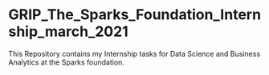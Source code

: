 # GRIP_The_Sparks_Foundation_Internship_march_2021
This Repository contains my Internship tasks for Data Science and Business Analytics at the Sparks foundation.

